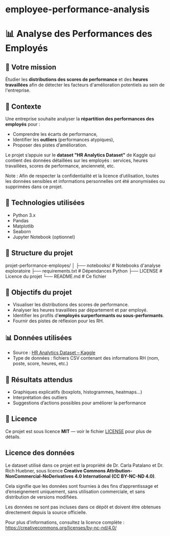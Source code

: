 # employee-performance-analysis

# 📊 Analyse des Performances des Employés

## 🎯 Votre mission

Étudier les **distributions des scores de performance** et des **heures travaillées** afin de détecter les facteurs d'amélioration potentiels au sein de l'entreprise.

## 🧠 Contexte

Une entreprise souhaite analyser la **répartition des performances des employés** pour :
- Comprendre les écarts de performance,
- Identifier les **outliers** (performances atypiques),
- Proposer des pistes d’amélioration.

Le projet s’appuie sur le **dataset "HR Analytics Dataset"** de Kaggle qui contient des données détaillées sur les employés : services, heures travaillées, scores de performance, ancienneté, etc.

Note : Afin de respecter la confidentialité et la licence d’utilisation, toutes les données sensibles et informations personnelles ont été anonymisées ou supprimées dans ce projet.

## 🧰 Technologies utilisées

- Python 3.x  
- Pandas  
- Matplotlib  
- Seaborn  
- Jupyter Notebook (optionnel)

## 📁 Structure du projet

projet-performance-employes/
│
├── notebooks/           # Notebooks d'analyse exploratoire
├── requirements.txt     # Dépendances Python
├── LICENSE              # Licence du projet
└── README.md            # Ce fichier

## 🚀 Objectifs du projet

- Visualiser les distributions des scores de performance.
- Analyser les heures travaillées par département et par employé.
- Identifier les profils d’**employés surperformants ou sous-performants**.
- Fournir des pistes de réflexion pour les RH.

## 📊 Données utilisées

- Source : [HR Analytics Dataset – Kaggle](https://www.kaggle.com/)
- Type de données : fichiers CSV contenant des informations RH (nom, poste, score, heures, etc.)

## 📌 Résultats attendus

- Graphiques explicatifs (boxplots, histogrammes, heatmaps…)
- Interprétation des outliers
- Suggestions d’actions possibles pour améliorer la performance

## 📜 Licence

Ce projet est sous licence **MIT** — voir le fichier [LICENSE](./LICENSE) pour plus de détails.

## Licence des données

Le dataset utilisé dans ce projet est la propriété de Dr. Carla Patalano et Dr. Rich Huebner, sous licence **Creative Commons Attribution-NonCommercial-NoDerivatives 4.0 International (CC BY-NC-ND 4.0)**.

Cela signifie que les données sont fournies à des fins d’apprentissage et d’enseignement uniquement, sans utilisation commerciale, et sans distribution de versions modifiées.

Les données ne sont pas incluses dans ce dépôt et doivent être obtenues directement depuis la source officielle.

Pour plus d’informations, consultez la licence complète :  
https://creativecommons.org/licenses/by-nc-nd/4.0/

